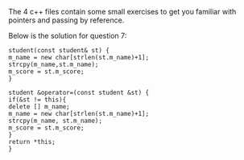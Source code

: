 The 4 c++ files contain some small exercises to get you familiar with pointers and passing by reference. 


Below is the solution for question 7:
```
student(const student& st) {
m_name = new char[strlen(st.m_name)+1];
strcpy(m_name,st.m_name);
m_score = st.m_score;
}

student &operator=(const student &st) {
if(&st != this){
delete [] m_name;
m_name = new char[strlen(st.m_name)+1];
strcpy(m_name, st.m_name);
m_score = st.m_score;
}
return *this;
}
```